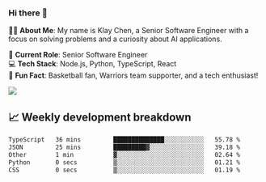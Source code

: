 ### Hi there 👋

👨‍💻 **About Me**: My name is Klay Chen, a Senior Software Engineer with a focus on solving problems and a curiosity about AI applications.

💼 **Current Role**: Senior Software Engineer  
💻 **Tech Stack**: Node.js, Python, TypeScript, React  
🏀 **Fun Fact**: Basketball fan, Warriors team supporter, and a tech enthusiast!

<img align="center" src="https://github-readme-stats.vercel.app/api?username=nameczz&show_icons=true&hide_title=true&theme=dracula" />

## 📈 Weekly development breakdown

<!--START_SECTION:waka-->

```txt
TypeScript   36 mins         ██████████████░░░░░░░░░░░   55.78 %
JSON         25 mins         █████████▓░░░░░░░░░░░░░░░   39.18 %
Other        1 min           ▓░░░░░░░░░░░░░░░░░░░░░░░░   02.64 %
Python       0 secs          ▒░░░░░░░░░░░░░░░░░░░░░░░░   01.21 %
CSS          0 secs          ▒░░░░░░░░░░░░░░░░░░░░░░░░   01.19 %
```

<!--END_SECTION:waka-->
